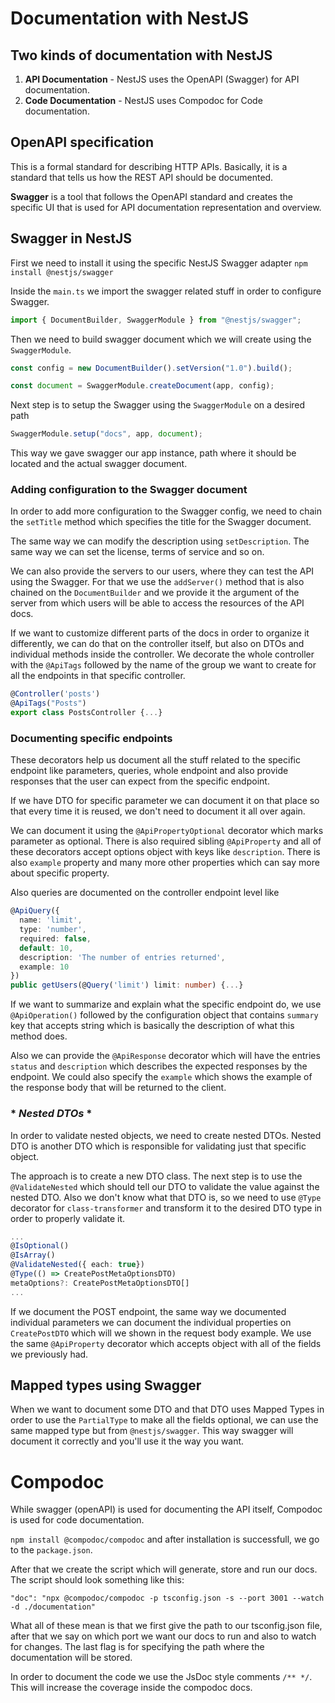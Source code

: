 # Documentation with NestJS

## Two kinds of documentation with NestJS

1. **API Documentation** - NestJS uses the OpenAPI (Swagger) for API documentation.
2. **Code Documentation** - NestJS uses Compodoc for Code documentation.

## OpenAPI specification

This is a formal standard for describing HTTP APIs. Basically, it is a standard that tells us how the REST API should be documented.

**Swagger** is a tool that follows the OpenAPI standard and creates the specific UI that is used for API documentation representation and overview.

## Swagger in NestJS

First we need to install it using the specific NestJS Swagger adapter `npm install @nestjs/swagger`

Inside the `main.ts` we import the swagger related stuff in order to configure Swagger.

```typescript
import { DocumentBuilder, SwaggerModule } from "@nestjs/swagger";
```

Then we need to build swagger document which we will create using the `SwaggerModule`.

```typescript
const config = new DocumentBuilder().setVersion("1.0").build();

const document = SwaggerModule.createDocument(app, config);
```

Next step is to setup the Swagger using the `SwaggerModule` on a desired path

```typescript
SwaggerModule.setup("docs", app, document);
```

This way we gave swagger our app instance, path where it should be located and the actual swagger document.

### Adding configuration to the Swagger document

In order to add more configuration to the Swagger config, we need to chain the `setTitle` method which specifies the title for the Swagger document.

The same way we can modify the description using `setDescription`. The same way we can set the license, terms of service and so on.

We can also provide the servers to our users, where they can test the API using the Swagger. For that we use the `addServer()` method that is also chained on the `DocumentBuilder` and we provide it the argument of the server from which users will be able to access the resources of the API docs.

If we want to customize different parts of the docs in order to organize it differently, we can do that on the controller itself, but also on DTOs and individual methods inside the controller. We decorate the whole controller with the `@ApiTags` followed by the name of the group we want to create for all the endpoints in that specific controller.

```typescript
@Controller('posts')
@ApiTags("Posts")
export class PostsController {...}
```

### Documenting specific endpoints

These decorators help us document all the stuff related to the specific endpoint like parameters, queries, whole endpoint and also provide responses that the user can expect from the specific endpoint.

If we have DTO for specific parameter we can document it on that place so that every time it is reused, we don't need to document it all over again.

We can document it using the `@ApiPropertyOptional` decorator which marks parameter as optional. There is also required sibling `@ApiProperty` and all of these decorators accept options object with keys like `description`. There is also `example` property and many more other properties which can say more about specific property.

Also queries are documented on the controller endpoint level like

```typescript
@ApiQuery({
  name: 'limit',
  type: 'number',
  required: false,
  default: 10,
  description: 'The number of entries returned',
  example: 10
})
public getUsers(@Query('limit') limit: number) {...}
```

If we want to summarize and explain what the specific endpoint do, we use `@ApiOperation()` followed by the configuration object that contains `summary` key that accepts string which is basically the description of what this method does.

Also we can provide the `@ApiResponse` decorator which will have the entries `status` and `description` which describes the expected responses by the endpoint. We could also specify the `example` which shows the example of the response body that will be returned to the client.

### \* _Nested DTOs_ \*

In order to validate nested objects, we need to create nested DTOs. Nested DTO is another DTO which is responsible for validating just that specific object.

The approach is to create a new DTO class. The next step is to use the `@ValidateNested` which should tell our DTO to validate the value against the nested DTO. Also we don't know what that DTO is, so we need to use `@Type` decorator for `class-transformer` and transform it to the desired DTO type in order to properly validate it.

```typescript
...
@IsOptional()
@IsArray()
@ValidateNested({ each: true})
@Type(() => CreatePostMetaOptionsDTO)
metaOptions?: CreatePostMetaOptionsDTO[]
...
```

If we document the POST endpoint, the same way we documented individual parameters we can document the individual properties on `CreatePostDTO` which will we shown in the request body example. We use the same `@ApiProperty` decorator which accepts object with all of the fields we previously had.

## Mapped types using Swagger

When we want to document some DTO and that DTO uses Mapped Types in order to use the `PartialType` to make all the fields optional, we can use the same mapped type but from `@nestjs/swagger`. This way swagger will document it correctly and you'll use it the way you want.

# Compodoc

While swagger (openAPI) is used for documenting the API itself, Compodoc is used for code documentation.

`npm install @compodoc/compodoc` and after installation is successfull, we go to the `package.json`.

After that we create the script which will generate, store and run our docs. The script should look something like this:

`"doc": "npx @compodoc/compodoc -p tsconfig.json -s --port 3001 --watch -d ./documentation"`

What all of these mean is that we first give the path to our tsconfig.json file, after that we say on which port we want our docs to run and also to watch for changes. The last flag is for specifying the path where the documentation will be stored.

In order to document the code we use the JsDoc style comments `/** */`. This will increase the coverage inside the compodoc docs.
